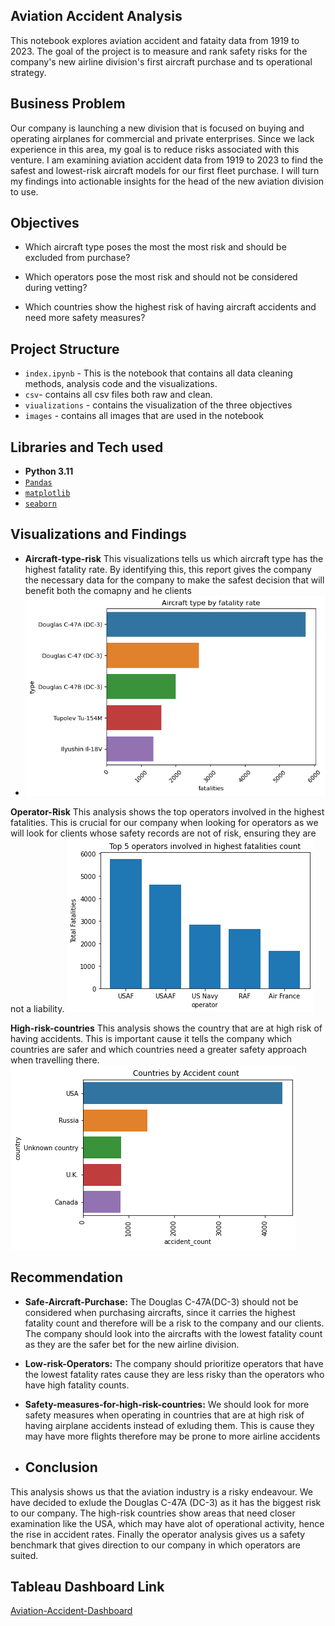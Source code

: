 ## Aviation Accident Analysis
This notebook explores aviation accident and fataity data from 1919 to 2023. The goal of the project is to measure and rank safety risks for the company's new airline division's first aircraft purchase and ts operational strategy.

## Business Problem
Our company is launching a new division that is focused on buying and operating airplanes for commercial and private enterprises. Since we lack experience in this area, my goal is to reduce risks associated with this venture. I am examining aviation accident data from 1919 to 2023 to find the safest and lowest-risk aircraft models for our first fleet purchase. I will turn my findings into actionable insights for the head of the new aviation division to use.

## Objectives
- Which aircraft type poses the most the most risk and should be excluded from purchase?

- Which operators pose the most risk and should not be considered during vetting?

- Which countries show the highest risk of having aircraft accidents and need more safety measures?

## Project Structure
- `index.ipynb` - This is the notebook that contains all data cleaning methods, analysis code and the visualizations.
- `csv`- contains all csv files both raw and clean.
- `viualizations` - contains the visualization of the three objectives
- `images` - contains all images that are used in the notebook

## Libraries and Tech used
- **Python 3.11**
- [`Pandas`](https://pandas.pydata.org/)
- [`matplotlib`](https://matplotlib.org/)
- [`seaborn`](https://seaborn.pydata.org/)

## Visualizations and Findings
- **Aircraft-type-risk**
This visualizations tells us which aircraft type has the highest fatality rate. By identifying this, this report gives the company the necessary data for the company to make the safest decision that will benefit both the comapny and he clients
- ![Highest fatality by aircraft type](data/image.png)

**Operator-Risk**
This analysis shows the top operators involved in the highest fatalities. This is crucial for our company when looking for operators as we will look for clients whose safety records are not of risk, ensuring they are not a liability.
![highest fatality by operator](data/image-1.png)

**High-risk-countries**
This analysis shows the country that are at high risk of having accidents. This is important cause it tells the company which countries are safer and which countries need a greater safety approach when travelling there.
![High-risk countries](data/image-2.png)

## Recommendation
- **Safe-Aircraft-Purchase:**
The Douglas C-47A(DC-3) should not be considered when purchasing aircrafts, since it carries the highest fatality count and therefore will be a risk to the company and our clients. The company should look into the aircrafts with the lowest fatality count as they are the safer bet for the new airline division.

- **Low-risk-Operators:**
The company should prioritize operators that have the lowest fatality rates cause they are less risky than the operators who have high fatality counts.

- **Safety-measures-for-high-risk-countries:**
We should look for more safety measures when operating in countries that are at high risk of having airplane accidents instead of exluding them. This is cause they may have more flights therefore may be prone to more airline accidents

- ## Conclusion
This analysis shows us that the aviation industry is a risky endeavour. We have decided to exlude the Douglas C-47A (DC-3) as it has the biggest risk to our company. The high-risk countries show areas that need closer examination like the USA, which may have alot of operational activity, hence the rise in accident rates. Finally the operator analysis gives us a safety benchmark that gives direction to our company in which operators are suited.

## Tableau Dashboard Link
[Aviation-Accident-Dashboard](https://public.tableau.com/app/profile/fiona.mburu/viz/Aviation-accidents/Dashboard1)